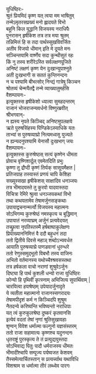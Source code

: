 युधिष्ठिरः-  
श्रुतं प्रियमिदं कृष्ण यत् त्वया मम भाषितुम्  
तन्मेऽमृतरसप्रख्यं मनो ह्लादयते विभो  
बहूनि किल युद्धानि विजयस्य नराधिपैः  
पुनरासन् हृषीकेश तत्र तत्र मया श्रुतम्  
तन्निमित्तं हि स तदा पार्थस्सुखविवर्जितः  
अतीव विजयो धीमान् इति मे दूयते मनः  
सञ्चिन्तयामि वार्ष्णेय सदा कुन्थीसुतं रहः  
किं नु तस्य शरीरेऽस्ति सर्वलक्षणपूजिते  
अनिष्टं लक्षणं कृष्ण येन दुःखान्युपाश्नुते  
अती दुःखभागी स सततं कुन्तिनन्दनः  
न च पश्यामि बीभत्सोर् निन्द्यं गात्रेषु किञ्चन  
श्रोतव्यं चेन्मयैतद्वै तन्मे व्याख्यातुमर्हसि  
वैशम्पायनः-  
इत्युक्तस्स हृषीकेशो ध्यात्वा सुमहदन्तरम्  
राजानं भोजराजन्यवर्धनो विष्णुरब्रवीत्  
श्रीभगवान्-  
न ह्यस्य नृपते किञ्चिद् अनिष्टमुपलक्षये  
ऋते पुरुषसिंहस्य पिण्डिकेऽस्याधिके यतः  
ताभ्यां स पुरुषव्याघ्रो नित्यमध्वसु युज्यते  
न ह्यन्यदनुपश्यामि येनासौ दुःखभाग् जयः  
वैशम्पायनः-  
इत्युक्तस्स कुरुश्रेष्ठस् सत्यं कृष्णेन धीमता  
प्रोवाच वृष्णिशार्दूल् एवमेतदिति प्रभुः  
कृष्णा तु द्रौप्दी कृष्णं तिर्यक् सासूयमैक्षत |  
प्रतिजग्राह तस्यास्तं प्रणयं चापि केशिहा  
सख्युस्सखा हृषीकेशस् साक्षादिव धनञ्जयः  
तत्र भीमादयस्ते तु कुरवो यादवास्तदा  
विचित्रा रेमिरे श्रुत्वा धनञ्जयकथां विभो  
तथा कथयतामेव तेषामर्जुनसङ्कथाः  
उपायाद्वचनान्मर्त्यो विजयस्य महात्मनः  
सोऽभिगम्य कुरुश्रेष्ठं नमस्कृत्य च बुद्धिमान्  
उपायातं नरव्याघ्रम् अर्जुनं प्रत्यवेदयत्  
तच्छ्रुत्वा नृपतिस्तस्मै हर्षबाष्पाकुलेक्षणः  
प्रियाख्याननिमित्तं वै ददौ बहुधनं तदा  
ततो द्वितीये दिवसे महाञ् शब्दोऽभ्यवर्धत  
आयाति पुरुषव्याघ्रे पाणडवानां धुरन्धरे  
ततो रेणुस्समुद्भूतो विबभौ तस्य वाजिनः  
अभितो वर्तमानस्य यथोच्चैश्श्रवसस्तथा  
तत्र हर्षकला वाचो नराणां शुश्रुवेऽर्जुनः  
दिष्ट्या हि पार्थ कुशली धन्यो राजा युधिष्ठिरः  
कोन्यो हि पृथिवीं कृत्स्नाम् अभिजित्य सुपार्थिवाम् |  
चारयित्वा हयश्रेष्ठम् उपेयादर्जुनादृते  
ये व्यतीता महात्मानो राजानस्सगरादयः  
तेषामपीदृशं कर्म न किञ्चिदपि शुश्रुम  
नैतदन्ये करिष्यन्ति भविष्यन्तो नराधिपाः  
यत् त्वं कुरुकुलश्रेष्ठ दुष्करं कृतवानसि  
इत्येवं वदतां तेषां नृणां श्रुतिसुखावहाः  
शृण्वन् विवेश धर्मात्मा फल्गुनो यज्ञसंस्तरम्  
ततो राजा सहामात्यः कृष्णश्च यदुनन्दनः  
धृतराष्ट्रं पुरस्कृत्य ते तं प्रत्युद्ययुस्तदा  
सोऽभिवाद्य पितुः पादौ धर्मराजस्य धीमतः  
भीमादींश्चापि सम्पूज्य पर्यष्वजत केशवम्  
तैस्समेत्यार्चितस्तान् स प्रत्यर्च्याथ यथाविधि  
विशश्राम स धर्मात्मा तीरं लब्ध्वेव पारगः   
